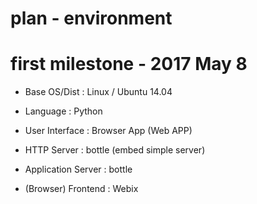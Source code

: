 plan - environment
===================

# first milestone - 2017 May 8
- Base OS/Dist : Linux / Ubuntu 14.04
- Language : Python
- User Interface : Browser App (Web APP)

- HTTP Server : bottle (embed simple server)
- Application Server : bottle
- (Browser) Frontend : Webix
